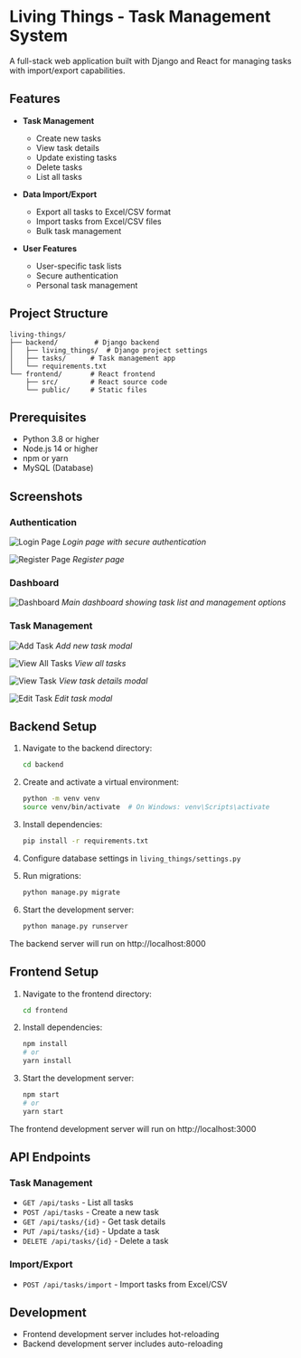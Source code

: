 # Living Things - Task Management System

A full-stack web application built with Django and React for managing tasks with import/export capabilities.

## Features

- **Task Management**
  - Create new tasks
  - View task details
  - Update existing tasks
  - Delete tasks
  - List all tasks

- **Data Import/Export**
  - Export all tasks to Excel/CSV format
  - Import tasks from Excel/CSV files
  - Bulk task management

- **User Features**
  - User-specific task lists
  - Secure authentication
  - Personal task management

## Project Structure

```
living-things/
├── backend/         # Django backend
│   ├── living_things/  # Django project settings
│   ├── tasks/      # Task management app
│   └── requirements.txt
└── frontend/       # React frontend
    ├── src/        # React source code
    └── public/     # Static files
```

## Prerequisites

- Python 3.8 or higher
- Node.js 14 or higher
- npm or yarn
- MySQL (Database)

## Screenshots

### Authentication
![Login Page](./frontend/public/assets/LoginPage.png)
*Login page with secure authentication*

![Register Page](./frontend/public/assets/RegisterPage.png)
*Register page*

### Dashboard
![Dashboard](./frontend/public/assets/LandingPage.png)
*Main dashboard showing task list and management options*

### Task Management
![Add Task](./frontend/public/assets/CreateTask.png)
*Add new task modal*

![View All Tasks](./frontend/public/assets/ViewTasks.png)
*View all tasks*

![View Task](./frontend/public/assets/ViewTaskDetails.png)
*View task details modal*

![Edit Task](./frontend/public/assets/EditTaskDetails.png)
*Edit task modal*


## Backend Setup

1. Navigate to the backend directory:
   ```bash
   cd backend
   ```

2. Create and activate a virtual environment:
   ```bash
   python -m venv venv
   source venv/bin/activate  # On Windows: venv\Scripts\activate
   ```

3. Install dependencies:
   ```bash
   pip install -r requirements.txt
   ```

4. Configure database settings in `living_things/settings.py`

5. Run migrations:
   ```bash
   python manage.py migrate
   ```

6. Start the development server:
   ```bash
   python manage.py runserver
   ```

The backend server will run on http://localhost:8000

## Frontend Setup

1. Navigate to the frontend directory:
   ```bash
   cd frontend
   ```

2. Install dependencies:
   ```bash
   npm install
   # or
   yarn install
   ```

3. Start the development server:
   ```bash
   npm start
   # or
   yarn start
   ```

The frontend development server will run on http://localhost:3000

## API Endpoints

### Task Management
- `GET /api/tasks` - List all tasks
- `POST /api/tasks` - Create a new task
- `GET /api/tasks/{id}` - Get task details
- `PUT /api/tasks/{id}` - Update a task
- `DELETE /api/tasks/{id}` - Delete a task

### Import/Export
- `POST /api/tasks/import` - Import tasks from Excel/CSV

## Development

- Frontend development server includes hot-reloading
- Backend development server includes auto-reloading